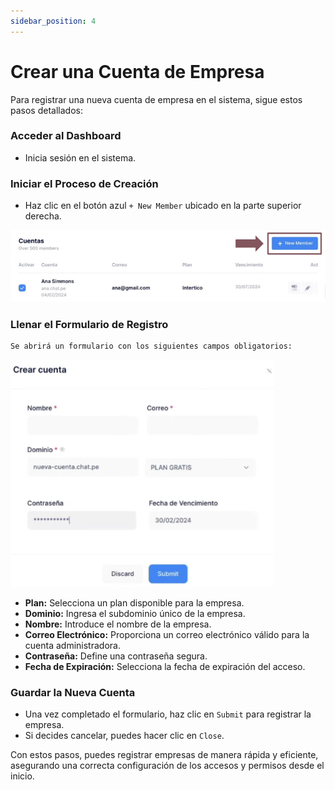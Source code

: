 ```yaml
---
sidebar_position: 4
---
```


# Crear una Cuenta de Empresa

Para registrar una nueva cuenta de empresa en el sistema, sigue estos pasos detallados:

### Acceder al Dashboard

   - Inicia sesión en el sistema.

### Iniciar el Proceso de Creación

   - Haz clic en el botón azul `+ New Member` ubicado en la parte superior derecha.

![Descripción de la imagen](img/Admin_Dashboard22.png)


### Llenar el Formulario de Registro

    Se abrirá un formulario con los siguientes campos obligatorios:

![Descripción de la imagen](img/Admin_CrearCuenta.png)

   - **Plan:** Selecciona un plan disponible para la empresa.
   - **Dominio:** Ingresa el subdominio único de la empresa.
   - **Nombre:** Introduce el nombre de la empresa.
   - **Correo Electrónico:** Proporciona un correo electrónico válido para la cuenta administradora.
   - **Contraseña:** Define una contraseña segura.
   - **Fecha de Expiración:** Selecciona la fecha de expiración del acceso.

### Guardar la Nueva Cuenta

   - Una vez completado el formulario, haz clic en `Submit` para registrar la empresa.
   - Si decides cancelar, puedes hacer clic en `Close`.

Con estos pasos, puedes registrar empresas de manera rápida y eficiente, asegurando una correcta configuración de los accesos y permisos desde el inicio.
